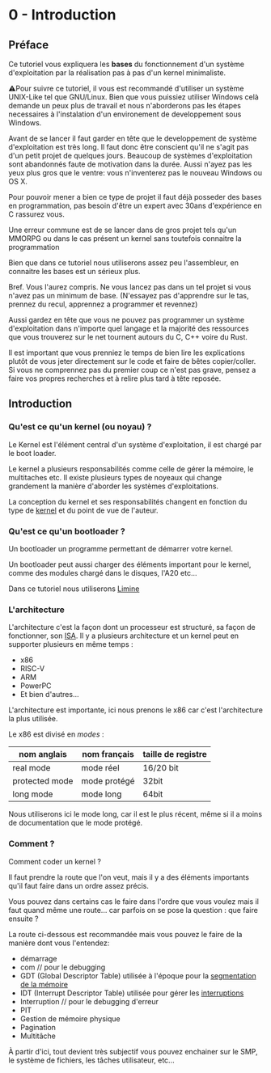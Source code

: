 # 0 - Introduction

## Préface

Ce tutoriel vous expliquera les __bases__ du fonctionnement d'un système d'exploitation par la réalisation pas à pas d'un kernel minimaliste.

⚠️Pour suivre ce tutoriel, il vous est recommandé d'utiliser un système UNIX-Like tel que GNU/Linux. Bien que vous puissiez utiliser Windows celà demande un peux plus de travail et nous n'aborderons pas les étapes necessaires à l'instalation d'un environement de developpement sous Windows.

Avant de se lancer il faut garder en tête que le developpement de système d'exploitation est très long. Il faut donc être conscient qu'il ne s'agit pas d'un petit projet de quelques jours. Beaucoup de systèmes d'exploitation sont abandonnés faute de motivation dans la durée. Aussi n'ayez pas les yeux plus gros que le ventre: vous n'inventerez pas le nouveau Windows ou OS X.

Pour pouvoir mener a bien ce type de projet il faut déjà posseder des bases en programmation, pas besoin d'être un expert avec 30ans d'expérience en C rassurez vous.

Une erreur commune est de se lancer dans de gros projet tels qu'un MMORPG ou dans le cas présent un kernel sans toutefois connaitre la programmation

Bien que dans ce tutoriel nous utiliserons assez peu l'assembleur, en connaitre les bases est un sérieux plus.

Bref. Vous l'aurez compris. Ne vous lancez pas dans un tel projet si vous n'avez pas un minimum de base. (N'essayez pas d'apprendre sur le tas, prennez du recul, apprennez a programmer et revennez)

Aussi gardez en tête que vous ne pouvez pas programmer un système d'exploitation dans n'importe quel langage et la majorité des ressources que vous trouverez sur le net tournent autours du C, C++ voire du Rust.

Il est important que vous prenniez le temps de bien lire les explications plutôt de vous jeter directement sur le code et faire de bêtes copier/coller. Si vous ne comprennez pas du premier coup ce n'est pas grave, pensez a faire vos propres recherches et à relire plus tard à tête reposée.

## Introduction

### Qu'est ce qu'un kernel (ou noyau) ?

Le Kernel est l'élément central d'un système d'exploitation, il est chargé par le boot loader.

Le kernel a plusieurs responsabilités comme celle de gérer la mémoire, le multitaches etc. Il existe plusieurs types de noyeaux qui change grandement la manière d'aborder les systèmes d'exploitations.

La conception du kernel et ses responsabilités changent en fonction du type de [kernel](/types-de-kernel.html) et du point de vue de l'auteur.


### Qu'est ce qu'un bootloader ?

Un bootloader un programme permettant de démarrer votre kernel.

Un bootloader peut aussi charger des éléments important pour le kernel, comme des modules chargé dans le disques, l'A20 etc...

Dans ce tutoriel nous utiliserons [Limine](https://github.com/limine-bootloader/limine)

### L'architecture 

L'architecture c'est la façon dont un processeur est structuré, sa façon de fonctionner, son [ISA](https://en.wikipedia.org/wiki/Instruction_set_architecture).
Il y a plusieurs architecture et un kernel peut en supporter plusieurs en même temps : 

- x86 
- RISC-V
- ARM
- PowerPC
- Et bien d'autres...

L'architecture est importante, ici nous prenons le x86 car c'est l'architecture la plus utilisée.

Le x86 est divisé en *modes* : 


| nom anglais       |nom français   |taille de registre
|------------       |-------------  |-
|real mode          |mode réel      |16/20 bit
|protected mode     |mode protégé   |32bit
|long mode          |mode long      |64bit

Nous utiliserons ici le mode long, car il est le plus récent, même si il a moins de documentation que le mode protégé.


### Comment ?
Comment coder un kernel ? 

Il faut prendre la route que l'on veut, mais il y a des éléments importants qu'il faut faire dans un ordre assez précis.

Vous pouvez dans certains cas le faire dans l'ordre que vous voulez mais il faut quand même une route... car parfois on se pose la question : que faire ensuite ? 

La route ci-dessous est recommandée mais vous pouvez le faire de la manière dont vous l'entendez: 

- démarrage
- com // pour le debugging 
- GDT (Global Descriptor Table) utilisée à l'époque pour la [segmentation de la mémoire](https://fr.wikipedia.org/wiki/Segmentation_(informatique))
- IDT (Interrupt Descriptor Table) utilisée pour gérer les [interruptions](https://fr.wikipedia.org/wiki/Interruption_(informatique))
- Interruption  // pour le debugging d'erreur
- PIT 
- Gestion de mémoire physique
- Pagination 
- Multitâche 

À partir d'ici, tout devient très subjectif vous pouvez enchainer sur le SMP, le système de fichiers, les tâches utilisateur, etc...
